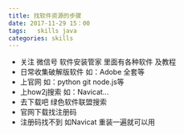 ```yaml
---
title: 找软件资源的步骤
date: 2017-11-29 15：00
tags:   skills java
categories: skills
---
```

- 关注 微信号 软件安装管家  里面有各种软件 及教程
- 日常收集破解版软件 如：Adobe 全套等
- 上官网 如：python git node.js等
- 上how2j搜索 如：Navicat...
- 去下载吧  绿色软件联盟搜索
- 官网下载找注册码
- 注册码找不到 如Navicat 重装一遍就可以用
